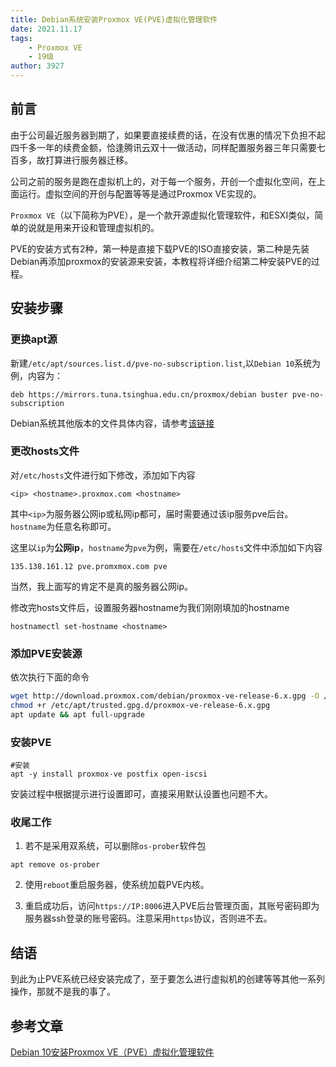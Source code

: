 ```yaml
---
title: Debian系统安装Proxmox VE(PVE)虚拟化管理软件
date: 2021.11.17
tags: 
    - Proxmox VE
    - 19级
author: 3927
---
```




## 前言

由于公司最近服务器到期了，如果要直接续费的话，在没有优惠的情况下负担不起四千多一年的续费金额，恰逢腾讯云双十一做活动，同样配置服务器三年只需要七百多，故打算进行服务器迁移。

公司之前的服务是跑在虚拟机上的，对于每一个服务，开创一个虚拟化空间，在上面运行。虚拟空间的开创与配置等等是通过Proxmox VE实现的。

`Proxmox VE`（以下简称为PVE），是一个款开源虚拟化管理软件，和ESXI类似，简单的说就是用来开设和管理虚拟机的。

PVE的安装方式有2种，第一种是直接下载PVE的ISO直接安装，第二种是先装Debian再添加proxmox的安装源来安装，本教程将详细介绍第二种安装PVE的过程。

## 安装步骤
### 更换apt源
新建`/etc/apt/sources.list.d/pve-no-subscription.list`,以`Debian 10`系统为例，内容为：
```
deb https://mirrors.tuna.tsinghua.edu.cn/proxmox/debian buster pve-no-subscription
```
Debian系统其他版本的文件具体内容，请参考[该链接](https://mirrors.tuna.tsinghua.edu.cn/help/proxmox/)

### 更改hosts文件
对`/etc/hosts`文件进行如下修改，添加如下内容
```
<ip> <hostname>.proxmox.com <hostname>
```
其中`<ip>`为服务器公网ip或私网ip都可，届时需要通过该ip服务pve后台。`hostname`为任意名称即可。

这里以`ip`为**公网ip**，`hostname`为`pve`为例，需要在`/etc/hosts`文件中添加如下内容
```
135.138.161.12 pve.promxmox.com pve
```
当然，我上面写的肯定不是真的服务器公网ip。

修改完hosts文件后，设置服务器hostname为我们刚刚填加的hostname
```
hostnamectl set-hostname <hostname>
```

### 添加PVE安装源
依次执行下面的命令
```bash
wget http://download.proxmox.com/debian/proxmox-ve-release-6.x.gpg -O /etc/apt/trusted.gpg.d/proxmox-ve-release-6.x.gpg
chmod +r /etc/apt/trusted.gpg.d/proxmox-ve-release-6.x.gpg
apt update && apt full-upgrade
```

### 安装PVE
```
#安装
apt -y install proxmox-ve postfix open-iscsi
```
安装过程中根据提示进行设置即可，直接采用默认设置也问题不大。

### 收尾工作
1. 若不是采用双系统，可以删除`os-prober`软件包
```
apt remove os-prober
```

2. 使用`reboot`重启服务器，使系统加载PVE内核。

3. 重启成功后，访问`https://IP:8006`进入PVE后台管理页面，其账号密码即为服务器ssh登录的账号密码。注意采用`https`协议，否则进不去。

## 结语
到此为止PVE系统已经安装完成了，至于要怎么进行虚拟机的创建等等其他一系列操作，那就不是我的事了。

## 参考文章
[Debian 10安装Proxmox VE（PVE）虚拟化管理软件](https://cloud.tencent.com/developer/article/1834051)
